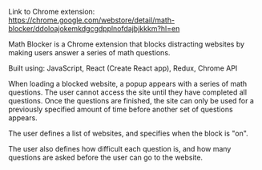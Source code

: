 Link to Chrome extension: https://chrome.google.com/webstore/detail/math-blocker/ddoloajokemkdgcgdpplnofdajbjkkkm?hl=en

Math Blocker is a Chrome extension that blocks distracting websites by making users answer a series of math questions. 

Built using: JavaScript, React (Create React app), Redux, Chrome API

When loading a blocked website, a popup appears with a series of math questions. The user cannot access the site until they have completed all questions. Once the questions are finished, the site can only be used for a previously specified amount of time before another set of questions appears.

The user defines a list of websites, and specifies when the block is "on".

The user also defines how difficult each question is, and how many questions are asked before the user can go to the website.
